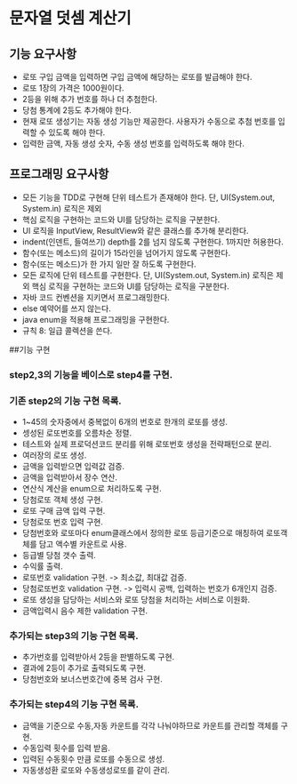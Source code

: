 # 문자열 덧셈 계산기

## 기능 요구사항
* 로또 구입 금액을 입력하면 구입 금액에 해당하는 로또를 발급해야 한다.
* 로또 1장의 가격은 1000원이다.
* 2등을 위해 추가 번호를 하나 더 추첨한다.
* 당첨 통계에 2등도 추가해야 한다.
* 현재 로또 생성기는 자동 생성 기능만 제공한다. 사용자가 수동으로 추첨 번호를 입력할 수 있도록 해야 한다.
* 입력한 금액, 자동 생성 숫자, 수동 생성 번호를 입력하도록 해야 한다.

## 프로그래밍 요구사항
* 모든 기능을 TDD로 구현해 단위 테스트가 존재해야 한다. 단, UI(System.out, System.in) 로직은 제외
* 핵심 로직을 구현하는 코드와 UI를 담당하는 로직을 구분한다.
* UI 로직을 InputView, ResultView와 같은 클래스를 추가해 분리한다.
* indent(인덴트, 들여쓰기) depth를 2를 넘지 않도록 구현한다. 1까지만 허용한다. 
* 함수(또는 메소드)의 길이가 15라인을 넘어가지 않도록 구현한다.
* 함수(또는 메소드)가 한 가지 일만 잘 하도록 구현한다.
* 모든 로직에 단위 테스트를 구현한다. 단, UI(System.out, System.in) 로직은 제외
  핵심 로직을 구현하는 코드와 UI를 담당하는 로직을 구분한다.
* 자바 코드 컨벤션을 지키면서 프로그래밍한다.
* else 예약어를 쓰지 않는다.
* java enum을 적용해 프로그래밍을 구현한다.
* 규칙 8: 일급 콜렉션을 쓴다.

##기능 구현
### step2,3의 기능을 베이스로 step4를 구현.
### 기존 step2의 기능 구현 목록.
* 1~45의 숫자중에서 중복없이 6개의 번호로 한개의 로또를 생성.
* 셍성된 로또번호를 오름차순 정렬.
* 테스트와 실제 프로덕션코드 분리를 위해 로또번호 생성을 전략패턴으로 분리.
* 여러장의 로또 생성.
* 금액을 입력받으면 입력값 검증.
* 금액을 입력받아서 장수 연산.
* 연산식 계산을 enum으로 처리하도록 구현.
* 당첨로또 객체 생성 구현.
* 로또 구매 금액 입력 구현.
* 당첨로또 번호 입력 구현.
* 당첨번호와 로또마다 enum클래스에서 정의한 로또 등급기준으로 매칭하여 로또객체를 담고 액수별 카운트로 사용.
* 등급별 당첨 갯수 출력.
* 수익률 출력.
* 로또번호 validation 구현. -> 최소값, 최대값 검증.
* 당첨로또번호 validation 구현. -> 입력시 공백, 입력하는 번호가 6개인지 검증.
* 로또 생성을 담당하는 서비스와 로또 당첨을 처리하는 서비스로 이원화.
* 금액입력시 음수 제한 validation 구현.
### 추가되는 step3의 기능 구현 목록.
* 추가번호를 입력받아서 2등을 판별하도록 구현.
* 결과에 2등이 추가로 출력되도록 구현.
* 당첨번호와 보너스번호간에 중복 검사 구현.
### 추가되는 step4의 기능 구현 목록.
* 금액을 기준으로 수동,자동 카운트를 각각 나눠야하므로 카운트를 관리할 객체를 구현.
* 수동입력 횟수를 입력 받음.
* 입력된 수동횟수 만큼 로또를 수동으로 생성.
* 자동생성환 로또와 수동생성로또를 같이 관리.